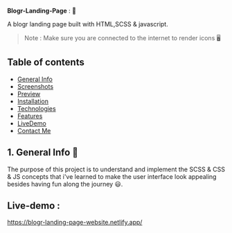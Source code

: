 **Blogr-Landing-Page** : :jack_o_lantern:

A blogr landing page built with HTML,SCSS & javascript.

> Note : Make sure you are connected to the internet to render icons :desktop_computer:

## Table of contents
- [General Info](#generalInfo)
- [Screenshots](#screenshots)
- [Preview](#preview)
- [Installation](#gettingStarted)
- [Technologies](#tech)
- [Features](#features)
- [LiveDemo](#liveDemo)
- [Contact Me](#contactMe)

<a name = "generalInfo"> </a>
## 1. General Info 📝
The purpose of this project is to understand and implement the SCSS & CSS & JS concepts that i've learned to make the user interface look appealing besides having fun along the journey :smiley:.

## Live-demo : 
https://blogr-landing-page-website.netlify.app/
